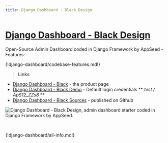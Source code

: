 ```yaml
---
title: Django Dashboard - Black Design
---
```


# [Django Dashboard - Black Design](https://appseed.us/admin-dashboards/django-dashboard-black)

Open-Source Admin Dashboard coded in Django Framework by AppSeed - Features:

{!django-dashboard/codebase-features.md!}

> **Links**

- [Django Dashboard - Black](https://appseed.us/admin-dashboards/django-dashboard-black) - the product page
- [Django Dashboard - Black Demo](https://django-dashboard-black.appseed.us/login/) - Default login credentials ** *test / ApS12_ZZs8* **
- [Django Dashboard - Black Sources](https://github.com/app-generator/django-dashboard-black) - published on Github

![Django Dashboard - Black Design, admin dashboard starter coded in Django Framework by AppSeed.](https://raw.githubusercontent.com/app-generator/django-dashboard-black/master/media/django-dashboard-black-screen.png) 

<br />

{!django-dashboard/all-info.md!}

